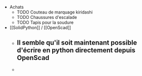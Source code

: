 - Achats
	- TODO Couteau de marquage kiridashi
	- TODO Chaussures d'escalade
	- TODO Tapis pour la soudure
- [[SolidPython]] / [[OpenScad]]
	- Il semble qu'il soit maintenant possible d'écrire en python directement depuis OpenScad
		-
	-
